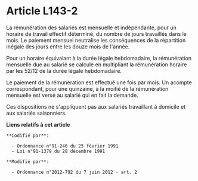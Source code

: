 # Article L143-2

La rémunération des salariés est mensuelle et indépendante, pour un horaire de travail effectif déterminé, du nombre de jours
travaillés dans le mois. Le paiement mensuel neutralise les conséquences de la répartition inégale des jours entre les douze
mois de l'année. 

Pour un horaire équivalant à la durée légale hebdomadaire, la rémunération mensuelle due au salarié se calcule en multipliant
la rémunération horaire par les 52/12 de la durée légale hebdomadaire. 

Le paiement de la rémunération est effectué une fois par mois. Un acompte correspondant, pour une quinzaine, à la moitié de
la rémunération mensuelle est versé au salarié qui en fait la demande. 

Ces dispositions ne s'appliquent pas aux salariés travaillant à domicile et aux salariés saisonniers.

**Liens relatifs à cet article**

	**Codifié par**:

	  - Ordonnance n°91-246 du 25 février 1991
	  - Loi n°91-1379 du 28 décembre 1991

	**Modifié par**:

	  - Ordonnance n°2012-792 du 7 juin 2012 - art. 2
